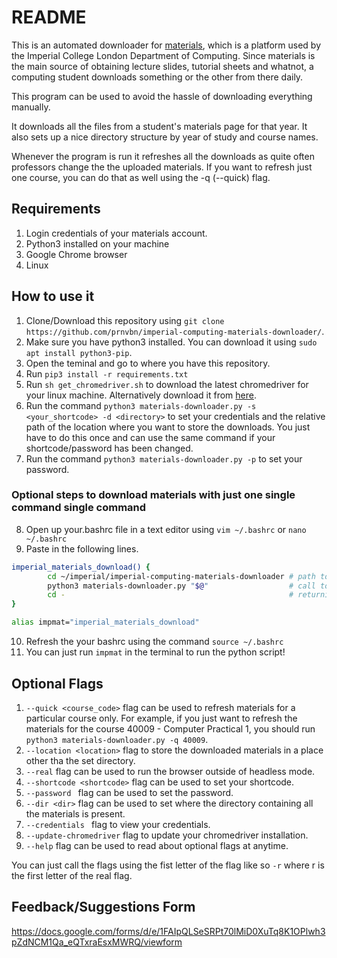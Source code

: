 # README

This is an automated downloader for [materials](https://materials.doc.ic.ac.uk/), which is a platform used by the Imperial College London Department of Computing. Since materials is the main source of obtaining lecture slides, tutorial sheets and whatnot, a computing student downloads something or the other from there daily.

This program can be used to avoid the hassle of downloading everything manually.

It downloads all the files from a student's materials page for that year. It also sets up a nice directory structure by year of study and course names.

Whenever the program is run it refreshes all the downloads as quite often professors change the the uploaded materials. If you want to refresh just one course, you can do that as well using the -q (--quick) flag.

## Requirements

1. Login credentials of your materials account.
2. Python3 installed on your machine
3. Google Chrome browser
4. Linux

## How to use it

1. Clone/Download this repository using ```git clone https://github.com/prnvbn/imperial-computing-materials-downloader/```.
2. Make sure you have python3 installed. You can download it using ```sudo apt install python3-pip```. 
3. Open the teminal and go to where you have this repository.
4. Run ```pip3 install -r requirements.txt```
5. Run ```sh get_chromedriver.sh``` to download the latest chromedriver for your linux machine. Alternatively download it from [here](https://chromedriver.chromium.org/downloads).
6. Run the command ```python3 materials-downloader.py -s <your_shortcode> -d <directory>``` to set your credentials and the relative path of the location where you want to store the downloads. You just have to do this once and can use the same command if your shortcode/password has been changed.
7.  Run the command ```python3 materials-downloader.py -p``` to set your password.


### Optional steps to download materials with just one single command single command

8. Open up your.bashrc file in a text editor using ```vim ~/.bashrc``` or ```nano ~/.bashrc```
9. Paste in the following lines.
```bash
imperial_materials_download() {
        cd ~/imperial/imperial-computing-materials-downloader # path to your repository
        python3 materials-downloader.py "$@"                  # call to script
        cd -                                                  # returning to working directory
}

alias impmat="imperial_materials_download"
```
10. Refresh the your bashrc using the command ```source ~/.bashrc```
11. You can just run ```impmat``` in the terminal to run the python script!

## Optional Flags

1. ```--quick <course_code>``` flag can be used to refresh materials for a particular course only. For example, if you just want to refresh the materials for the course 40009 - Computer Practical 1, you should run ```python3 materials-downloader.py -q 40009```.
2. ```--location <location>``` flag to store the downloaded materials in a place other tha the set directory.
3. ```--real``` flag can be used to run the browser outside of headless mode.
4. ```--shortcode <shortcode>``` flag can be used to set your shortcode.
5. ```--password ``` flag can be used to set the password.
6. ```--dir <dir>``` flag can be used to set where the directory containing all the materials is present.
7. ```--credentials ``` flag to view your credentials.
8. ```--update-chromedriver``` flag to update your chromedriver installation.
9. ```--help``` flag can be used to read about optional flags at anytime.

You can just call the flags using the fist letter of the flag like so ```-r``` where r is the first letter of the real flag.

## Feedback/Suggestions Form
https://docs.google.com/forms/d/e/1FAIpQLSeSRPt70lMiD0XuTq8K1OPlwh3pZdNCM1Qa_eQTxraEsxMWRQ/viewform
